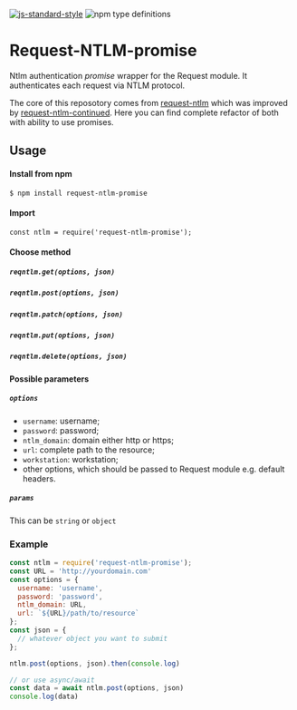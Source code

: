 [![js-standard-style](https://img.shields.io/badge/code%20style-standard-brightgreen.svg)](http://standardjs.com)
![npm type definitions](https://img.shields.io/npm/types/chalk.svg)

# Request-NTLM-promise

Ntlm authentication _promise_ wrapper for the Request module. It authenticates each request via NTLM protocol.

The core of this reposotory comes from [request-ntlm](https://github.com/colynb/request-ntlm) which was improved by [request-ntlm-continued](https://github.com/FrankyBoy/request-ntlm). Here you can find complete refactor of both with ability to use promises.

## Usage

#### Install from npm
```
$ npm install request-ntlm-promise
```
#### Import
`const ntlm = require('request-ntlm-promise');`
#### Choose method
##### `reqntlm.get(options, json)`
##### `reqntlm.post(options, json)`
##### `reqntlm.patch(options, json)`
##### `reqntlm.put(options, json)`
##### `reqntlm.delete(options, json)`

#### Possible parameters

##### `options`
- `username`: username;
- `password`: password;
- `ntlm_domain`: domain either http or https; 
- `url`: complete path to the resource;
- `workstation`: workstation;
- other options, which should be passed to Request module e.g. default headers.
##### `params`
This can be `string` or `object`

### Example
```javascript
const ntlm = require('request-ntlm-promise');
const URL = 'http://yourdomain.com'
const options = {
  username: 'username',
  password: 'password',
  ntlm_domain: URL,
  url: `${URL}/path/to/resource`
};
const json = {
  // whatever object you want to submit
};

ntlm.post(options, json).then(console.log)

// or use async/await
const data = await ntlm.post(options, json)
console.log(data)
```

